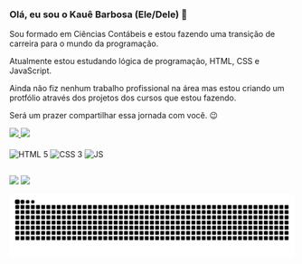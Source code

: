 ### Olá, eu sou o Kauê Barbosa (Ele/Dele) 👋

Sou formado em Ciências Contábeis e estou fazendo uma transição de carreira para o mundo da programação.

Atualmente estou estudando lógica de programação, HTML, CSS e JavaScript.

Ainda não fiz nenhum trabalho profissional na área mas estou criando um protfólio através dos projetos dos cursos que estou fazendo.

Será um prazer compartilhar essa jornada com você. 😉

<div>
  <a href="https://kauebarbosa.dev/link-da-bio">
  <img height="150em" src="https://github-readme-stats.vercel.app/api?username=kauebarbosadev&show_icons=true&theme=merko&include_all_commits=true&count_private=true"/>
  <img height="150em" src="https://github-readme-stats.vercel.app/api/top-langs/?username=kauebarbosadev&layout=compact&langs_count=7&theme=merko"/>
</div>
 
<div style="display:inline-block"><br>
  <img align="center" alt="HTML 5" heigth="40" width="50" src="https://cdn.jsdelivr.net/gh/devicons/devicon/icons/html5/html5-original-wordmark.svg"/>
  <img align="center" alt="CSS 3" heigth="40" width="50" src="https://cdn.jsdelivr.net/gh/devicons/devicon/icons/css3/css3-original-wordmark.svg"/>
  <img align="center" alt="JS" heigth="40" width="50" src="https://cdn.jsdelivr.net/gh/devicons/devicon/icons/javascript/javascript-original.svg""/>                             
</div>
                                                                                                                                                
##

<div>
  <a href="https://www.instagram.com/kauebarbosa.dev"><img src="https://img.shields.io/badge/Instagram-E4405F?style=for-the-badge&logo=instagram&logoColor=white" target="_blank"></a>
  <a href="mailto:contato@kauebarbosa.dev"><img src="https://img.shields.io/badge/Gmail-D14836?style=for-the-badge&logo=gmail&logoColor=white" target="_blank"></a>

![Snake animation](https://github.com/kauebarbosadev/kauebarbosadev/blob/output/github-contribution-grid-snake.svg)

</div>


